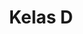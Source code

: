 ---
date:  ""
draft: false
title: "Kelas D"
quota: 40
weight: 4
enroll:
    start: "27 Juni 2025"
    close: "30 Agustus 2025"
session:
    start: "1 September 2025"
    close: "1 Januari 2026"
require:
    - prop: ""
      name: ""
      icon: ""
      desc: ""
metadata:
    index: false
    thumb: "cover.jpg"
    author: ["Al Muhdil Karim"]
description: "Course ini memberikan pemahaman mengenai konsep, teknologi, dan aplikasi perpustakaan digital. Mahasiswa akan mempelajari bagaimana mengelola, menyimpan, mengakses, dan mendistribusikan informasi digital."
---